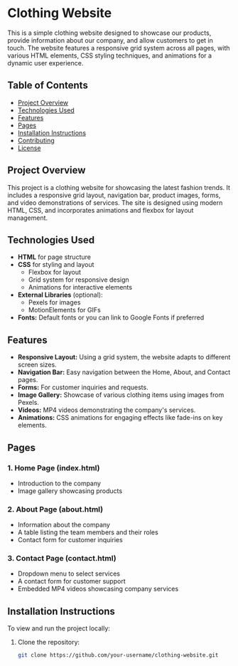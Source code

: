 # Clothing Website

This is a simple clothing website designed to showcase our products, provide information about our company, and allow customers to get in touch. The website features a responsive grid system across all pages, with various HTML elements, CSS styling techniques, and animations for a dynamic user experience.

## Table of Contents

- [Project Overview](#project-overview)
- [Technologies Used](#technologies-used)
- [Features](#features)
- [Pages](#pages)
- [Installation Instructions](#installation-instructions)
- [Contributing](#contributing)
- [License](#license)

## Project Overview

This project is a clothing website for showcasing the latest fashion trends. It includes a responsive grid layout, navigation bar, product images, forms, and video demonstrations of services. The site is designed using modern HTML, CSS, and incorporates animations and flexbox for layout management.

## Technologies Used

- **HTML** for page structure
- **CSS** for styling and layout
  - Flexbox for layout
  - Grid system for responsive design
  - Animations for interactive elements
- **External Libraries** (optional): 
  - Pexels for images
  - MotionElements for GIFs
- **Fonts:** Default fonts or you can link to Google Fonts if preferred

## Features

- **Responsive Layout:** Using a grid system, the website adapts to different screen sizes.
- **Navigation Bar:** Easy navigation between the Home, About, and Contact pages.
- **Forms:** For customer inquiries and requests.
- **Image Gallery:** Showcase of various clothing items using images from Pexels.
- **Videos:** MP4 videos demonstrating the company's services.
- **Animations:** CSS animations for engaging effects like fade-ins on key elements.
  
## Pages

### 1. **Home Page (index.html)**
- Introduction to the company
- Image gallery showcasing products

### 2. **About Page (about.html)**
- Information about the company
- A table listing the team members and their roles
- Contact form for customer inquiries

### 3. **Contact Page (contact.html)**
- Dropdown menu to select services
- A contact form for customer support
- Embedded MP4 videos showcasing company services

## Installation Instructions

To view and run the project locally:

1. Clone the repository:
   ```bash
   git clone https://github.com/your-username/clothing-website.git

